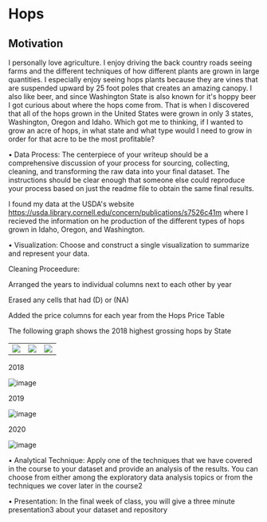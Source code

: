 # Hops


## Motivation 
I personally love agriculture. I enjoy driving the back country roads seeing farms and the different techniques of how different plants are grown in large quantities. I especially enjoy seeing hops plants because they are vines that are suspended upward by 25 foot poles that creates an amazing canopy. I also like beer, and since Washington State is also known for it's hoppy beer I got curious about where the hops come from. That is when I discovered that all of the hops grown in the United States were grown in only 3 states, Washington, Oregon and Idaho. Which got me to thinking, if I wanted to grow an acre of hops, in what state and what type would I need to grow in order for that acre to be the most profitable? 

• Data Process: The centerpiece of your writeup should be a comprehensive discussion of your
process for sourcing, collecting, cleaning, and transforming the raw data into your final dataset. The
instructions should be clear enough that someone else could reproduce your process based on just the
readme file to obtain the same final results.

I found my data at the USDA's website https://usda.library.cornell.edu/concern/publications/s7526c41m where I recieved the information on he production of the different types of hops grown in Idaho, Oregon, and Washington. 


• Visualization: Choose and construct a single visualization to summarize and represent your data.


Cleaning Proceedure:

Arranged the years to individual columns next to each other by year

Erased any cells that had (D) or (NA)

Added the price columns for each year from the Hops Price Table

The following graph shows the 2018 highest grossing hops by State



<table>
   <tr><td><img src="https://user-images.githubusercontent.com/61097093/114653320-a4e16c00-9c9c-11eb-877a-13db99b28ce7.png"></td><td><img 
  src="https://user-images.githubusercontent.com/61097093/114653362-bb87c300-9c9c-11eb-9c08-59d832beb0bf.png"></td><td><img 
  src="https://user-images.githubusercontent.com/61097093/114653388-cb070c00-9c9c-11eb-9396-ff41e2ca8731.png" ></td></tr>
  
 </table>
 
 2018
 
![image](https://user-images.githubusercontent.com/61097093/114653340-aca11080-9c9c-11eb-88a1-2a1004e1cbf5.png)

2019

![image](https://user-images.githubusercontent.com/61097093/114653372-c2163a80-9c9c-11eb-8534-89d6c03be63a.png)

2020

![image](https://user-images.githubusercontent.com/61097093/114653397-cfcbc000-9c9c-11eb-8bdd-0643133f9868.png)



• Analytical Technique: Apply one of the techniques that we have covered in the course to your
dataset and provide an analysis of the results. You can choose from either among the exploratory data
analysis topics or from the techniques we cover later in the course2

• Presentation: In the final week of class, you will give a three minute presentation3 about your
dataset and repository


